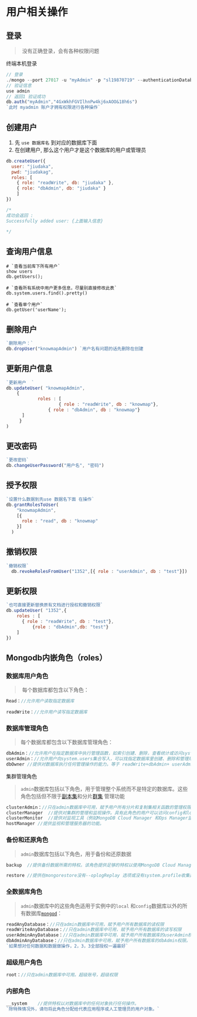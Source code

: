 

# 用户相关操作

## 登录

> ​	没有正确登录，会有各种权限问题

终端本机登录

~~~js
// 登录
./mongo --port 27017 -u "myAdmin" -p "sl19870719" --authenticationDatabase "admin"
// 验证信息
use admin
// 返回1 验证成功
db.auth("myAdmin","4GxWkhFGVIlhnPw4kj6xAOO&18h6s")
`此时 myadmin 账户才拥有权限进行各种操作`
~~~



## 创建用户

1. 先 `use 数据库名` 到对应的数据库下面
2. 在创建用户, 那么这个用户才是这个数据库的用户或管理员

~~~js
db.createUser({
  user: "jiudaka",
  pwd: "jiudakag",
  roles: [
    { role: "readWrite", db: "jiudaka" },
    { role: "dbAdmin", db: "jiudaka" }
	]
})

/*
成功会返回 :
Successfully added user: {上面输入信息}

*/
~~~

## 查询用户信息

```shell
# `查看当前库下所有用户`
show users
db.getUsers();

# `查看所有系统中用户更多信息，尽量别直接修改此表`
db.system.users.find().pretty()

# `查看单个用户`
db.getUser('userName');
```



## 删除用户

~~~js
`删除用户：`
db.dropUser("knowmapAdmin") `用户名有问题的话先删除在创建
~~~



## 更新用户信息

~~~js
`更新用户  `
db.updateUser( "knowmapAdmin",
	{
			roles : [
					{ role : "readWrite", db : "knowmap"},
			    { role : "dbAdmin", db : "knowmap"}
      ]
	 }
)
~~~

## 更改密码

~~~js
`更改密码`
db.changeUserPassword("用户名", "密码")
~~~

## 授予权限

~~~js
`设置什么数据到先use 数据名下面 在操作`
db.grantRolesToUser(
    "knowmapAdmin",
    [{ 
      role : "read", db : "knowmap"
    }]
  )
~~~

## 撤销权限

~~~js
`撤销权限`
  db.revokeRolesFromUser("1352",[{ role : "userAdmin", db : "test"}])
~~~

## 更新权限

~~~js
`也可直接更新替换原有文档进行授权和撤销权限`
db.updateUser( "1352",{
  	roles : [
      { role : "readWrite", db : "test"},
		  {role : "dbAdmin",db: "test"}
    ]
})
~~~



## Mongodb内嵌角色（roles）

### 数据库用户角色

> ​	每个数据库都包含以下角色：

~~~js
Read：//允许用户读取指定数据库
	
readWrite：//允许用户读写指定数据库
~~~





### 数据库管理角色

> 每个数据库都包含以下数据库管理角色：

~~~js
dbAdmin：//允许用户在指定数据库中执行管理函数，如索引创建、删除，查看统计或访问system.profile
userAdmin：//允许用户向system.users集合写入，可以找指定数据库里创建、删除和管理用户
dbOwner	//提供对数据库执行任何管理操作的能力。等于 readWrite+dbAdmin+ userAdmin角色。
~~~





集群管理角色

> `admin`数据库包括以下角色，用于管理整个系统而不是特定的数据库。这些角色包括但不限于[副本集](https://docs.mongodb.com/v3.4/reference/glossary/`term-replica-set)和分片[群集](https://docs.mongodb.com/v3.4/reference/glossary/`term-sharded-cluster) 管理功能

~~~js
clusterAdmin：//只在admin数据库中可用，赋予用户所有分片和复制集相关函数的管理权限。
clusterManager	//提供对集群的管理和监视操作。具有此角色的用户可以访问config和local 数据库，分别用于分片和复制。
clusterMonitor	//提供对监视工具（例如MongoDB Cloud Manager 和Ops Manager监视代理）的只读访问。
hostManager	//提供监视和管理服务器的功能。
~~~



### 备份和还原角色

> `admin`数据库包括以下角色，用于备份和还原数据

~~~js
backup	//提供备份数据所需的特权。该角色提供足够的特权以使用MongoDB Cloud Manager备份代理， Ops Manager备份代理或使用 mongodump。

restore	//提供在mongorestore没有--oplogReplay 选项或没有system.profile收集数据的情况下还原数据所需的特权 。
~~~



### 全数据库角色

> `admin`数据库中的这些角色适用于实例中的`local` 和`config`数据库以外的所有数据库[`mongod`](https://docs.mongodb.com/v3.4/reference/program/mongod/`bin.mongod)：

~~~js
readAnyDatabase：//只在admin数据库中可用，赋予用户所有数据库的读权限
readWriteAnyDatabase：//只在admin数据库中可用，赋予用户所有数据库的读写权限
userAdminAnyDatabase：//只在admin数据库中可用，赋予用户所有数据库的userAdmin权限
dbAdminAnyDatabase：//只在admin数据库中可用，赋予用户所有数据库的dbAdmin权限。
`如果想对任何数据和数据做操作，2，3，3全部授权一遍最好`
~~~



### 超级用户角色

~~~js
root：//只在admin数据库中可用。超级账号，超级权限
~~~



### 内部角色

~~~js
__system	//提供特权以对数据库中的任何对象执行任何操作。
`除特殊情况外，请勿将此角色分配给代表应用程序或人工管理员的用户对象。`
~~~

